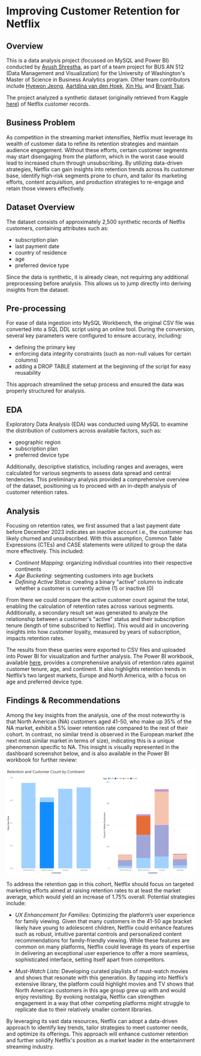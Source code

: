 # Improving Customer Retention for Netflix

## Overview

This is a data analysis project (focussed on MySQL and Power BI) conducted by [Ayush Shrestha](https://www.linkedin.com/in/ayush-yoshi-shrestha/), as part of a team project for BUS AN 512 (Data Management and Visualization) for the University of Washington's Master of Science in Business Analytics program. Other team contributors include
[Hyewon Jeong](https://www.linkedin.com/in/jeonghyewon/),
[Aartdina van den Hoek](https://www.linkedin.com/in/aartdina/),
[Xin Hu](https://www.linkedin.com/in/xinhu-ashley/),
and [Bryant Tsai](https://www.linkedin.com/in/btsai1996/).

The project analyzed a synthetic dataset (originally retrieved from Kaggle [here](https://www.kaggle.com/datasets/arnavsmayan/netflix-userbase-dataset)) of Netflix customer records.

## Business Problem

As competition in the streaming market intensifies, Netflix must leverage its wealth of customer data to refine its retention strategies and maintain audience engagement. Without these efforts, certain customer segments may start disengaging from the platform, which in the worst case would lead to increased churn through unsubscribing. By utilizing data-driven strategies, Netflix can gain insights into retention trends across its customer base, identify high-risk segments prone to churn, and tailor its marketing efforts, content acquisition, and production strategies to re-engage and retain those viewers effectively.

## Dataset Overview

The dataset consists of approximately 2,500 synthetic records of Netflix customers, containing attributes such as:

- subscription plan
- last payment date
- country of residence
- age
- preferred device type

Since the data is synthetic, it is already clean, not requiring any additional preprocessing before analysis. This allows us to jump directly into deriving insights from the dataset.

## Pre-processing

For ease of data ingestion into MySQL Workbench, the original CSV file was converted into a SQL DDL script using an online tool. During the conversion, several key parameters were configured to ensure accuracy, including:

- defining the primary key
- enforcing data integrity constraints (such as non-null values for certain columns)
- adding a DROP TABLE statement at the beginning of the script for easy reusability

This approach streamlined the setup process and ensured the data was properly structured for analysis.

## EDA

Exploratory Data Analysis (EDA) was conducted using MySQL to examine the distribution of customers across available factors, such as:

- geographic region
- subscription plan
- preferred device type

Additionally, descriptive statistics, including ranges and averages, were calculated for various segments to assess data spread and central tendencies. This preliminary analysis provided a comprehensive overview of the dataset, positioning us to proceed with an in-depth analysis of customer retention rates.

## Analysis

Focusing on retention rates, we first assumed that a last payment date before December 2023 indicates an inactive account i.e., the customer has likely churned and unsubscribed. With this assumption, Common Table Expressions (CTEs) and CASE statements were utilized to group the data more effectively. This included:

- _Continent Mapping_: organizing individual countries into their respective continents
- _Age Bucketing_: segmenting customers into age buckets
- _Defining Active Status_: creating a binary "active" column to indicate whether a customer is currently active (1) or inactive (0)

From there we could compare the active customer count against the total, enabling the calculation of retention rates across various segments. Additionally, a secondary result set was generated to analyze the relationship between a customer's "active" status and their subscription tenure (length of time subscribed to Netflix). This would aid in uncovering insights into how customer loyalty, measured by years of subscription, impacts retention rates.

The results from these queries were exported to CSV files and uploaded into Power BI for visualization and further analysis. The Power BI workbook, available [here](analysis/netflix-data-viz.pbix), provides a comprehensive analysis of retention rates against customer tenure, age, and continent. It also highlights retention trends in Netflix’s two largest markets, Europe and North America, with a focus on age and preferred device type.

## Findings & Recommendations

Among the key insights from the analysis, one of the most noteworthy is that North American (NA) customers aged 41-50, who make up 35% of the NA market, exhibit a 5% lower retention rate compared to the rest of their cohort. In contrast, no similar trend is observed in the European market (the next most similar market in terms of size), indicating this is a unique phenomenon specific to NA. This insight is visually represented in the dashboard screenshot below, and is also available in the Power BI workbook for further review:

![NA-customer-opportunity](artifacts/NA-customer-retention-opp.png)

To address the retention gap in this cohort, Netflix should focus on targeted marketing efforts aimed at raising retention rates to at least the market average, which would yield an increase of 1.75% overall. Potential strategies include:

- _UX Enhancement for Families_: Optimizing the platform’s user experience for family viewing. Given that many customers in the 41-50 age bracket likely have young to adolescent children, Netflix could enhance features such as robust, intuitive parental controls and personalized content recommendations for family-friendly viewing. While these features are common on many platforms, Netflix could leverage its years of expertise in delivering an exceptional user experience to offer a more seamless, sophisticated interface, setting itself apart from competitors.

- _Must-Watch Lists_: Developing curated playlists of must-watch movies and shows that resonate with this generation. By tapping into Netflix’s extensive library, the platform could highlight movies and TV shows that North American customers in this age group grew up with and would enjoy revisiting. By evoking nostalgia, Netflix can strengthen engagement in a way that other competing platforms might struggle to replicate due to their relatively smaller content libraries.

By leveraging its vast data resources, Netflix can adopt a data-driven approach to identify key trends, tailor strategies to meet customer needs, and optimize its offerings. This approach will enhance customer retention and further solidify Netflix's position as a market leader in the entertainment streaming industry.
